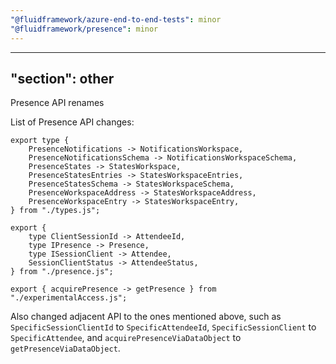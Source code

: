 ```yaml
---
"@fluidframework/azure-end-to-end-tests": minor
"@fluidframework/presence": minor
---
```

---
"section": other
---

Presence API renames

List of Presence API changes:

```
export type {
    PresenceNotifications -> NotificationsWorkspace,
    PresenceNotificationsSchema -> NotificationsWorkspaceSchema,
    PresenceStates -> StatesWorkspace,
    PresenceStatesEntries -> StatesWorkspaceEntries,
    PresenceStatesSchema -> StatesWorkspaceSchema,
    PresenceWorkspaceAddress -> StatesWorkspaceAddress,
    PresenceWorkspaceEntry -> StatesWorkspaceEntry,
} from "./types.js";

export {
    type ClientSessionId -> AttendeeId,
    type IPresence -> Presence,
    type ISessionClient -> Attendee,
    SessionClientStatus -> AttendeeStatus,
} from "./presence.js";

export { acquirePresence -> getPresence } from "./experimentalAccess.js";
```

Also changed adjacent API to the ones mentioned above, such as `SpecificSessionClientId` to `SpecificAttendeeId`, `SpecificSessionClient` to `SpecificAttendee`, and `acquirePresenceViaDataObject` to `getPresenceViaDataObject`.

